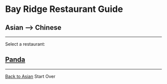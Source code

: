 # Bay Ridge Restaurant Guide
## Asian --> Chinese
---
Select a restaurant:
## [Panda](https://www.pandabrooklyn.com/)
---
[Back to Asian](asian.md)
Start Over